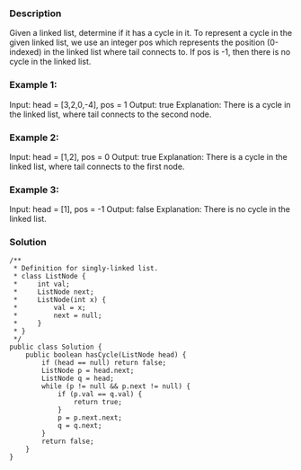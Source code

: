 

### Description
Given a linked list, determine if it has a cycle in it.
To represent a cycle in the given linked list, we use an integer pos which represents the position (0-indexed) in the linked list where tail connects to. If pos is -1, then there is no cycle in the linked list.

 

### Example 1:

Input: head = [3,2,0,-4], pos = 1
Output: true
Explanation: There is a cycle in the linked list, where tail connects to the second node.


### Example 2:

Input: head = [1,2], pos = 0
Output: true
Explanation: There is a cycle in the linked list, where tail connects to the first node.

### Example 3:

Input: head = [1], pos = -1
Output: false
Explanation: There is no cycle in the linked list.

### Solution
```
/**
 * Definition for singly-linked list.
 * class ListNode {
 *     int val;
 *     ListNode next;
 *     ListNode(int x) {
 *         val = x;
 *         next = null;
 *     }
 * }
 */
public class Solution {
    public boolean hasCycle(ListNode head) {
        if (head == null) return false;
        ListNode p = head.next;
        ListNode q = head;
        while (p != null && p.next != null) {
            if (p.val == q.val) {
                return true;
            }
            p = p.next.next;
            q = q.next;
        }
        return false;
    }
}
```
